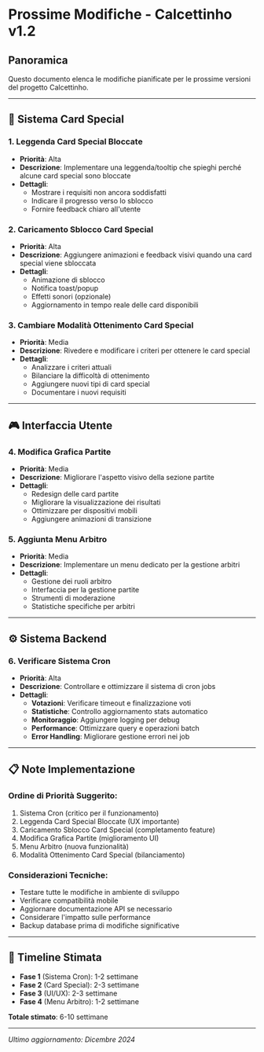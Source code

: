 # Prossime Modifiche - Calcettinho v1.2

## Panoramica
Questo documento elenca le modifiche pianificate per le prossime versioni del progetto Calcettinho.

---

## 🎴 Sistema Card Special

### 1. Leggenda Card Special Bloccate
- **Priorità**: Alta
- **Descrizione**: Implementare una leggenda/tooltip che spieghi perché alcune card special sono bloccate
- **Dettagli**: 
  - Mostrare i requisiti non ancora soddisfatti
  - Indicare il progresso verso lo sblocco
  - Fornire feedback chiaro all'utente

### 2. Caricamento Sblocco Card Special
- **Priorità**: Alta
- **Descrizione**: Aggiungere animazioni e feedback visivi quando una card special viene sbloccata
- **Dettagli**:
  - Animazione di sblocco
  - Notifica toast/popup
  - Effetti sonori (opzionale)
  - Aggiornamento in tempo reale delle card disponibili

### 3. Cambiare Modalità Ottenimento Card Special
- **Priorità**: Media
- **Descrizione**: Rivedere e modificare i criteri per ottenere le card special
- **Dettagli**:
  - Analizzare i criteri attuali
  - Bilanciare la difficoltà di ottenimento
  - Aggiungere nuovi tipi di card special
  - Documentare i nuovi requisiti

---

## 🎮 Interfaccia Utente

### 4. Modifica Grafica Partite
- **Priorità**: Media
- **Descrizione**: Migliorare l'aspetto visivo della sezione partite
- **Dettagli**:
  - Redesign delle card partite
  - Migliorare la visualizzazione dei risultati
  - Ottimizzare per dispositivi mobili
  - Aggiungere animazioni di transizione

### 5. Aggiunta Menu Arbitro
- **Priorità**: Media
- **Descrizione**: Implementare un menu dedicato per la gestione arbitri
- **Dettagli**:
  - Gestione dei ruoli arbitro
  - Interfaccia per la gestione partite
  - Strumenti di moderazione
  - Statistiche specifiche per arbitri

---

## ⚙️ Sistema Backend

### 6. Verificare Sistema Cron
- **Priorità**: Alta
- **Descrizione**: Controllare e ottimizzare il sistema di cron jobs
- **Dettagli**:
  - **Votazioni**: Verificare timeout e finalizzazione voti
  - **Statistiche**: Controllo aggiornamento stats automatico
  - **Monitoraggio**: Aggiungere logging per debug
  - **Performance**: Ottimizzare query e operazioni batch
  - **Error Handling**: Migliorare gestione errori nei job

---

## 📋 Note Implementazione

### Ordine di Priorità Suggerito:
1. Sistema Cron (critico per il funzionamento)
2. Leggenda Card Special Bloccate (UX importante)
3. Caricamento Sblocco Card Special (completamento feature)
4. Modifica Grafica Partite (miglioramento UI)
5. Menu Arbitro (nuova funzionalità)
6. Modalità Ottenimento Card Special (bilanciamento)

### Considerazioni Tecniche:
- Testare tutte le modifiche in ambiente di sviluppo
- Verificare compatibilità mobile
- Aggiornare documentazione API se necessario
- Considerare l'impatto sulle performance
- Backup database prima di modifiche significative

---

## 📅 Timeline Stimata
- **Fase 1** (Sistema Cron): 1-2 settimane
- **Fase 2** (Card Special): 2-3 settimane  
- **Fase 3** (UI/UX): 2-3 settimane
- **Fase 4** (Menu Arbitro): 1-2 settimane

**Totale stimato**: 6-10 settimane

---

*Ultimo aggiornamento: Dicembre 2024* 